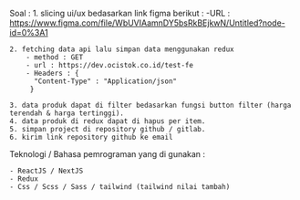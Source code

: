 Soal :
	1. slicing ui/ux bedasarkan link figma berikut : 
		-URL : https://www.figma.com/file/WbUVIAamnDY5bsRkBEjkwN/Untitled?node-id=0%3A1
 
	2. fetching data api lalu simpan data menggunakan redux
		- method : GET
		- url : https://dev.ocistok.co.id/test-fe
		- Headers : {
		  "Content-Type" : "Application/json"
		 }

	3. data produk dapat di filter bedasarkan fungsi button filter (harga terendah & harga tertinggi).
	4. data produk di redux dapat di hapus per item.
	5. simpan project di repository github / gitlab.
	6. kirim link repository github ke email

Teknologi / Bahasa pemrograman yang di gunakan :

	- ReactJS / NextJS
	- Redux
	- Css / Scss / Sass / tailwind (tailwind nilai tambah)
